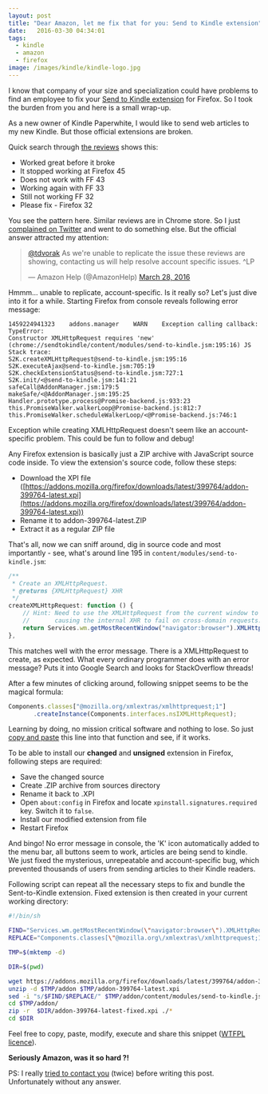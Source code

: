 ```yaml
---
layout: post
title: "Dear Amazon, let me fix that for you: Send to Kindle extension"
date:   2016-03-30 04:34:01
tags:
  - kindle
  - amazon
  - firefox
image: /images/kindle/kindle-logo.jpg
---
```


I know that company of your size and specialization could have problems to find an employee to fix your [Send to Kindle extension](https://addons.mozilla.org/en-US/firefox/addon/sendtokindle/) for Firefox. So I took the burden from you and here is a small wrap-up.

As a new owner of Kindle Paperwhite, I would like to send web articles to my new Kindle. But those official extensions are broken.

Quick search through [the reviews](https://addons.mozilla.org/en-US/firefox/addon/sendtokindle/reviews/) shows this:

- Worked great before it broke
- It stopped working at Firefox 45
- Does not work with FF 43
- Working again with FF 33
- Still not working FF 32
- Please fix - Firefox 32

You see the pattern here. Similar reviews are in Chrome store. So I just [complained on Twitter](https://twitter.com/tdvorak/status/714506218124021761) and went to do something else. But the official answer attracted my attention:

<blockquote class="twitter-tweet" data-lang="en"><p lang="en" dir="ltr"><a href="https://twitter.com/tdvorak">@tdvorak</a> As we&#39;re unable to replicate the issue these reviews are showing, contacting us will help resolve account specific issues. ^LP</p>&mdash; Amazon Help (@AmazonHelp) <a href="https://twitter.com/AmazonHelp/status/714518305139265537">March 28, 2016</a></blockquote>


Hmmm... unable to replicate, account-specific. Is it really so? Let's just dive into it for a while. Starting Firefox from console reveals following error message:

```
1459224941323    addons.manager    WARN    Exception calling callback: TypeError:
Constructor XMLHttpRequest requires 'new'
(chrome://sendtokindle/content/modules/send-to-kindle.jsm:195:16) JS Stack trace:
S2K.createXMLHttpRequest@send-to-kindle.jsm:195:16
S2K.executeAjax@send-to-kindle.jsm:705:19
S2K.checkExtensionStatus@send-to-kindle.jsm:727:1
S2K.init/<@send-to-kindle.jsm:141:21
safeCall@AddonManager.jsm:179:5
makeSafe/<@AddonManager.jsm:195:25
Handler.prototype.process@Promise-backend.js:933:23
this.PromiseWalker.walkerLoop@Promise-backend.js:812:7
this.PromiseWalker.scheduleWalkerLoop/<@Promise-backend.js:746:1
```

Exception while creating XMLHttpRequest doesn't seem like an account-specific problem. This could be fun to follow and debug!

Any Firefox extension is basically just a ZIP archive with JavaScript source code inside. To view the extension's source code, follow these steps:

- Download the XPI file ([https://addons.mozilla.org/firefox/downloads/latest/399764/addon-399764-latest.xpi](https://addons.mozilla.org/firefox/downloads/latest/399764/addon-399764-latest.xpi))
- Rename it to addon-399764-latest.ZIP
- Extract it as a regular ZIP file

That's all, now we can sniff around, dig in source code and most importantly - see, what's around line 195 in ```content/modules/send-to-kindle.jsm```:

```js
/**
 * Create an XMLHttpRequest.
 * @returns {XMLHttpRequest} XHR
 */
createXMLHttpRequest: function () {
    // Hint: Need to use the XMLHttpRequest from the current window to workaround bug in FF for Windows/Unix
    //       causing the internal XHR to fail on cross-domain requests.
    return Services.wm.getMostRecentWindow("navigator:browser").XMLHttpRequest();
},
```

This matches well with the error message. There is a XMLHttpRequest to create, as expected. What every ordinary programmer does with an error message? Puts it into Google Search and looks for StackOverflow threads!

After a few minutes of clicking around, following snippet seems to be the magical formula:

```js
Components.classes["@mozilla.org/xmlextras/xmlhttprequest;1"]
       .createInstance(Components.interfaces.nsIXMLHttpRequest);    
```

Learning by doing, no mission critical software and nothing to lose. So just [copy and paste](https://twitter.com/thepracticaldev/status/705825638851149824) this line into that function and see, if it works.

To be able to install our **changed** and **unsigned** extension in Firefox, following steps are required:

- Save the changed source
- Create .ZIP archive from sources directory
- Rename it back to .XPI
- Open ```about:config``` in Firefox and locate ```xpinstall.signatures.required``` key. Switch it to ```false```.
- Install our modified extension from file
- Restart Firefox

And bingo! No error message in console, the 'K' icon automatically added to the menu bar, all buttons seem to work, articles are being send to kindle. We just fixed the mysterious, unrepeatable and account-specific bug, which prevented thousands of users from sending articles to their Kindle readers.

Following script can repeat all the necessary steps to fix and bundle the Sent-to-Kindle extension. Fixed extension is then created in your current working directory:

```sh
#!/bin/sh

FIND="Services.wm.getMostRecentWindow(\"navigator:browser\").XMLHttpRequest();"
REPLACE="Components.classes[\"@mozilla.org\/xmlextras\/xmlhttprequest;1\"].createInstance(Components.interfaces.nsIXMLHttpRequest);"

TMP=$(mktemp -d)

DIR=$(pwd)

wget https://addons.mozilla.org/firefox/downloads/latest/399764/addon-399764-latest.xpi -O $TMP/addon-399764-latest.xpi
unzip -d $TMP/addon $TMP/addon-399764-latest.xpi
sed -i "s/$FIND/$REPLACE/" $TMP/addon/content/modules/send-to-kindle.jsm
cd $TMP/addon/
zip -r  $DIR/addon-399764-latest-fixed.xpi ./*
cd $DIR
```
Feel free to copy, paste, modify, execute and share this snippet ([WTFPL licence](http://www.wtfpl.net/)).

**Seriously Amazon, was it so hard ?!**

PS: I really [tried to contact you](/downloads/amazon.pdf) (twice) before writing this post. Unfortunately without any answer. 
